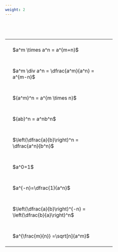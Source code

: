 ```yaml
---
weight: 2
---
```


#  
<br>
<style type="text/css">
#T_1c0ff th.col_heading {
  text-align: left;
  font-size: 1em;
}
#T_1c0ff td {
  text-align: left;
  font-size: 1em;
  padding: 1.5em;
}
#T_1c0ff_row0_col0, #T_1c0ff_row1_col0, #T_1c0ff_row2_col0, #T_1c0ff_row3_col0, #T_1c0ff_row4_col0, #T_1c0ff_row5_col0, #T_1c0ff_row6_col0, #T_1c0ff_row7_col0, #T_1c0ff_row8_col0 {
  width: 300px;
  white-space: pre-wrap;
}
</style>
<table id="T_1c0ff">
  <thead>
  </thead>
  <tbody>
    <tr>
      <td id="T_1c0ff_row0_col0" class="data row0 col0" >$a^m \times a^n = a^{m+n}$</td>
    </tr>
    <tr>
      <td id="T_1c0ff_row1_col0" class="data row1 col0" >$a^m \div a^n = \dfrac{a^m}{a^n} = a^{m-n}$</td>
    </tr>
    <tr>
      <td id="T_1c0ff_row2_col0" class="data row2 col0" >$(a^m)^n = a^{m \times n}$</td>
    </tr>
    <tr>
      <td id="T_1c0ff_row3_col0" class="data row3 col0" >$(ab)^n = a^nb^n$</td>
    </tr>
    <tr>
      <td id="T_1c0ff_row4_col0" class="data row4 col0" >$\left(\dfrac{a}{b}\right)^n = \dfrac{a^n}{b^n}$</td>
    </tr>
    <tr>
      <td id="T_1c0ff_row5_col0" class="data row5 col0" >$a^0=1$</td>
    </tr>
    <tr>
      <td id="T_1c0ff_row6_col0" class="data row6 col0" >$a^{-n}=\dfrac{1}{a^n}$</td>
    </tr>
    <tr>
      <td id="T_1c0ff_row7_col0" class="data row7 col0" >$\left(\dfrac{a}{b}\right)^{-n} = \left(\dfrac{b}{a}\right)^n$</td>
    </tr>
    <tr>
      <td id="T_1c0ff_row8_col0" class="data row8 col0" >$a^{\frac{m}{n}} =\sqrt[n]{a^m}$</td>
    </tr>
  </tbody>
</table>
